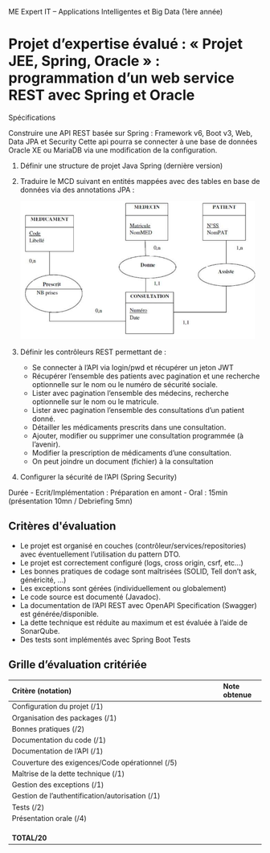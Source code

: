 ME Expert IT – Applications Intelligentes et Big Data (1ère année)
# Projet d’expertise évalué : « Projet JEE, Spring, Oracle » : programmation d’un web service REST avec Spring et Oracle

Spécifications

Construire une API REST basée sur Spring : Framework v6, Boot v3, Web, Data JPA et Security
Cette api pourra se connecter à une base de données Oracle XE ou MariaDB via une modification de la configuration.

1) Définir une structure de projet Java Spring (dernière version)
1) Traduire le MCD suivant en entités mappées avec des tables en base de données via des annotations JPA :

   ![](Aspose.Words.032aa059-f147-48fb-8060-3e21d65b2f47.001.png)

1) Définir les contrôleurs REST permettant de :
   - Se connecter à l’API via login/pwd et récupérer un jeton JWT
   - Récupérer l’ensemble des patients avec pagination et une recherche optionnelle sur le nom ou le numéro de sécurité sociale.
   - Lister avec pagination l’ensemble des médecins, recherche optionnelle sur le nom ou le matricule.
   - Lister avec pagination l’ensemble des consultations d’un patient donné.
   - Détailler les médicaments prescrits dans une consultation.
   - Ajouter, modifier ou supprimer une consultation programmée (à l’avenir).
   - Modifier la prescription de médicaments d’une consultation.
   - On peut joindre un document (fichier) à la consultation
1) Configurer la sécurité de l’API (Spring Security)

Durée
\- Ecrit/Implémentation : Préparation en amont
\- Oral : 15min (présentation 10mn / Debriefing 5mn)
## Critères d'évaluation
- Le projet est organisé en couches (contrôleur/services/repositories) avec éventuellement l’utilisation du pattern DTO.
- Le projet est correctement configuré (logs, cross origin, csrf, etc...)
- Les bonnes pratiques de codage sont maîtrisées (SOLID, Tell don’t ask, généricité, ...)
- Les exceptions sont gérées (individuellement ou globalement)
- Le code source est documenté (Javadoc).
- La documentation de l’API REST avec OpenAPI Specification (Swagger) est générée/disponible.
- La dette technique est réduite au maximum et est évaluée à l’aide de SonarQube.
- Des tests sont implémentés avec Spring Boot Tests 

## Grille d’évaluation critériée

|**Critère (notation)**|**Note obtenue**|
| :- | :- |
|Configuration du projet (/1)||
|Organisation des packages (/1)||
|Bonnes pratiques (/2)||
|Documentation du code (/1)||
|Documentation de l’API (/1)||
|Couverture des exigences/Code opérationnel (/5)||
|Maîtrise de la dette technique (/1)||
|Gestion des exceptions (/1)||
|Gestion de l’authentification/autorisation (/1)||
|Tests (/2)||
|Présentation orale (/4)||
|`                                                                                                     `**TOTAL/20**||

